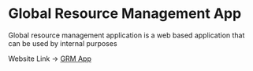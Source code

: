 # Global Resource Management App

Global resource management application is a web based application that can be used by internal purposes

Website Link -> [GRM App](https://lustrous-croquembouche-1116b9.netlify.app/index.html)
